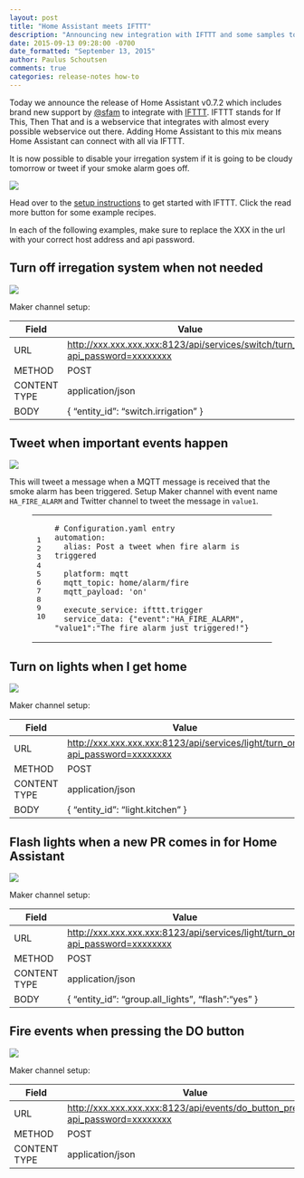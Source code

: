 ```yaml
---
layout: post
title: "Home Assistant meets IFTTT"
description: "Announcing new integration with IFTTT and some samples to get started."
date: 2015-09-13 09:28:00 -0700
date_formatted: "September 13, 2015"
author: Paulus Schoutsen
comments: true
categories: release-notes how-to
---
```


 <p>Today we announce the release of Home Assistant v0.7.2 which includes brand new support by
<a href="https://github.com/sfam">@sfam</a> to integrate with <a href="https://ifttt.com">IFTTT</a>. IFTTT stands for If This, Then That and is a
webservice that integrates with almost every possible webservice out there. Adding Home
Assistant to this mix means Home Assistant can connect with all via IFTTT.</p>

<p>It is now possible to disable your irregation system if it is going to be cloudy tomorrow or tweet
if your smoke alarm goes off.</p>

<p class='img'>
  <img src='/images/blog/2015-09-ifttt/splash.png'>
</p>


<p>Head over to the <a href="/components/ifttt.html">setup instructions</a> to get started with IFTTT. Click the
read more button for some example recipes.</p>

<!--more-->

<p>In each of the following examples, make sure to replace the XXX in the url with your correct
host address and api password.</p>

<h2><a class='title-link' name='turn-off-irregation-system-when-not-needed' href='#turn-off-irregation-system-when-not-needed'></a> Turn off irregation system when not needed</h2>

<p class='img'>
  <img src='/images/blog/2015-09-ifttt/recipe-weather.png' />
</p>


<p>Maker channel setup:</p>

<table>
<thead>
<tr>
<th> Field </th>
<th> Value </th>
</tr>
</thead>
<tbody>
<tr>
<td> URL   </td>
<td>  <a href="http://xxx.xxx.xxx.xxx:8123/api/services/switch/turn_off?api_password=xxxxxxxx">http://xxx.xxx.xxx.xxx:8123/api/services/switch/turn_off?api_password=xxxxxxxx</a></td>
</tr>
<tr>
<td> METHOD </td>
<td> POST</td>
</tr>
<tr>
<td> CONTENT TYPE </td>
<td> application/json</td>
</tr>
<tr>
<td> BODY </td>
<td> { &ldquo;entity_id&rdquo;: &ldquo;switch.irrigation&rdquo; }</td>
</tr>
</tbody>
</table>


<h2><a class='title-link' name='tweet-when-important-events-happen' href='#tweet-when-important-events-happen'></a> Tweet when important events happen</h2>

<p class='img'>
  <img src='/images/blog/2015-09-ifttt/recipe-twitter.png' />
</p>


<p>This will tweet a message when a MQTT message is received that the smoke alarm has been triggered.
Setup Maker channel with event name <code>HA_FIRE_ALARM</code> and Twitter channel to tweet the message in
<code>value1</code>.</p>

<figure class='code'><figcaption><span></span></figcaption><div class="highlight"><table><tr><td class="gutter"><pre class="line-numbers"><span class='line-number'>1</span>
<span class='line-number'>2</span>
<span class='line-number'>3</span>
<span class='line-number'>4</span>
<span class='line-number'>5</span>
<span class='line-number'>6</span>
<span class='line-number'>7</span>
<span class='line-number'>8</span>
<span class='line-number'>9</span>
<span class='line-number'>10</span>
</pre></td><td class='code'><pre><code class='yaml'><span class='line'><span class="c1"># Configuration.yaml entry</span>
</span><span class='line'><span class="l-Scalar-Plain">automation</span><span class="p-Indicator">:</span>
</span><span class='line'>  <span class="l-Scalar-Plain">alias</span><span class="p-Indicator">:</span> <span class="l-Scalar-Plain">Post a tweet when fire alarm is triggered</span>
</span><span class='line'>
</span><span class='line'>  <span class="l-Scalar-Plain">platform</span><span class="p-Indicator">:</span> <span class="l-Scalar-Plain">mqtt</span>
</span><span class='line'>  <span class="l-Scalar-Plain">mqtt_topic</span><span class="p-Indicator">:</span> <span class="l-Scalar-Plain">home/alarm/fire</span>
</span><span class='line'>  <span class="l-Scalar-Plain">mqtt_payload</span><span class="p-Indicator">:</span> <span class="s">&#39;on&#39;</span>
</span><span class='line'>
</span><span class='line'>  <span class="l-Scalar-Plain">execute_service</span><span class="p-Indicator">:</span> <span class="l-Scalar-Plain">ifttt.trigger</span>
</span><span class='line'>  <span class="l-Scalar-Plain">service_data</span><span class="p-Indicator">:</span> <span class="p-Indicator">{</span><span class="s">&quot;event&quot;</span><span class="p-Indicator">:</span><span class="s">&quot;HA_FIRE_ALARM&quot;</span><span class="p-Indicator">,</span> <span class="s">&quot;value1&quot;</span><span class="p-Indicator">:</span><span class="s">&quot;The</span><span class="nv"> </span><span class="s">fire</span><span class="nv"> </span><span class="s">alarm</span><span class="nv"> </span><span class="s">just</span><span class="nv"> </span><span class="s">triggered!&quot;</span><span class="p-Indicator">}</span>
</span></code></pre></td></tr></table></div></figure>


<h2><a class='title-link' name='turn-on-lights-when-i-get-home' href='#turn-on-lights-when-i-get-home'></a> Turn on lights when I get home</h2>

<p class='img'>
  <img src='/images/blog/2015-09-ifttt/recipe-geo.png' />
</p>


<p>Maker channel setup:</p>

<table>
<thead>
<tr>
<th> Field </th>
<th> Value </th>
</tr>
</thead>
<tbody>
<tr>
<td> URL   </td>
<td>  <a href="http://xxx.xxx.xxx.xxx:8123/api/services/light/turn_on?api_password=xxxxxxxx">http://xxx.xxx.xxx.xxx:8123/api/services/light/turn_on?api_password=xxxxxxxx</a></td>
</tr>
<tr>
<td> METHOD </td>
<td> POST</td>
</tr>
<tr>
<td> CONTENT TYPE </td>
<td> application/json</td>
</tr>
<tr>
<td> BODY </td>
<td> { &ldquo;entity_id&rdquo;: &ldquo;light.kitchen&rdquo; }</td>
</tr>
</tbody>
</table>


<h2><a class='title-link' name='flash-lights-when-a-new-pr-comes-in-for-home-assistant' href='#flash-lights-when-a-new-pr-comes-in-for-home-assistant'></a> Flash lights when a new PR comes in for Home Assistant</h2>

<p class='img'>
  <img src='/images/blog/2015-09-ifttt/recipe-github.png' />
</p>


<p>Maker channel setup:</p>

<table>
<thead>
<tr>
<th> Field </th>
<th> Value </th>
</tr>
</thead>
<tbody>
<tr>
<td> URL   </td>
<td>  <a href="http://xxx.xxx.xxx.xxx:8123/api/services/light/turn_on?api_password=xxxxxxxx">http://xxx.xxx.xxx.xxx:8123/api/services/light/turn_on?api_password=xxxxxxxx</a></td>
</tr>
<tr>
<td> METHOD </td>
<td> POST</td>
</tr>
<tr>
<td> CONTENT TYPE </td>
<td> application/json</td>
</tr>
<tr>
<td> BODY </td>
<td> { &ldquo;entity_id&rdquo;: &ldquo;group.all_lights&rdquo;, &ldquo;flash&rdquo;:&ldquo;yes&rdquo; }</td>
</tr>
</tbody>
</table>


<h2><a class='title-link' name='fire-events-when-pressing-the-do-button' href='#fire-events-when-pressing-the-do-button'></a> Fire events when pressing the DO button</h2>

<p class='img'>
  <img src='/images/blog/2015-09-ifttt/recipe-do.png' />
</p>


<p>Maker channel setup:</p>

<table>
<thead>
<tr>
<th> Field </th>
<th> Value </th>
</tr>
</thead>
<tbody>
<tr>
<td> URL   </td>
<td>  <a href="http://xxx.xxx.xxx.xxx:8123/api/events/do_button_pressed?api_password=xxxxxxxx">http://xxx.xxx.xxx.xxx:8123/api/events/do_button_pressed?api_password=xxxxxxxx</a></td>
</tr>
<tr>
<td> METHOD </td>
<td> POST</td>
</tr>
<tr>
<td> CONTENT TYPE </td>
<td> application/json</td>
</tr>
</tbody>
</table>

